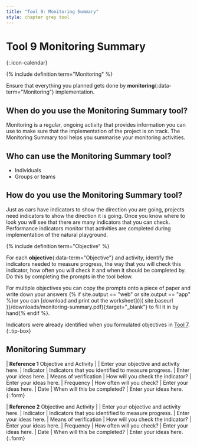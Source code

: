```yaml
---
title: "Tool 9: Monitoring Summary"
style: chapter grey tool
---
```


# **Tool 9** Monitoring Summary
{:.icon-calendar}

{% include definition term="Monitoring" %}

Ensure that everything you planned gets done by **monitoring**{:data-term="Monitoring"} implementation.

## When do you use the Monitoring Summary tool?

Monitoring is a regular, ongoing activity that provides information you can use to make sure that the implementation of the project is on track. The Monitoring Summary tool helps you summarise your monitoring activities.

## Who can use the Monitoring Summary tool?

-   Individuals
-   Groups or teams

## How do you use the Monitoring Summary tool?

Just as cars have indicators to show the direction you are going, projects need indicators to show the direction it is going. Once you know where to look you will see that there are many indicators that you can check. Performance indicators monitor that activities are completed during implementation of the natural playground.

{% include definition term="Objective" %}

For each **objective**{:data-term="Objective"} and activity, identify the indicators needed to measure progress, the way that you will check this indicator, how often you will check it and when it should be completed by. Do this by completing the prompts in the tool below.

For multiple objectives you can copy the prompts onto a piece of paper and write down your answers {% if site.output == "web" or site.output == "app" %}or you can [download and print out the worksheet]({{ site.baseurl }}/downloads/monitoring-summary.pdf){:target="_blank"} to fill it in by hand{% endif %}.

Indicators were already identified when you formulated objectives in [Tool 7](06-07.html).
{:.tip-box}

## Monitoring Summary

| **Reference 1** Objective and Activity |  | Enter your objective and activity here.
| Indicator | Indicators that you identified to measure progress. | Enter your ideas here.
| Means of verification | How will you check the indicator? | Enter your ideas here.
| Frequency | How often will you check? | Enter your ideas here.
| Date | When will this be completed? | Enter your ideas here.
{:.form}

| **Reference 2** Objective and Activity |  | Enter your objective and activity here.
| Indicator | Indicators that you identified to measure progress. | Enter your ideas here.
| Means of verification | How will you check the indicator? | Enter your ideas here.
| Frequency | How often will you check? | Enter your ideas here.
| Date | When will this be completed? | Enter your ideas here.
{:.form}
